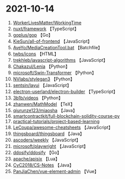 # 2021-10-14

1. [WorkerLivesMatter/WorkingTime](https://github.com/WorkerLivesMatter/WorkingTime) 
2. [nuxt/framework](https://github.com/nuxt/framework) 【TypeScript】
3. [goplus/gop](https://github.com/goplus/gop) 【Go】
4. [KieSun/all-of-frontend](https://github.com/KieSun/all-of-frontend) 【JavaScript】
5. [AveYo/MediaCreationTool.bat](https://github.com/AveYo/MediaCreationTool.bat) 【Batchfile】
6. [twbs/icons](https://github.com/twbs/icons) 【HTML】
7. [trekhleb/javascript-algorithms](https://github.com/trekhleb/javascript-algorithms) 【JavaScript】
8. [Chakazul/Lenia](https://github.com/Chakazul/Lenia) 【Python】
9. [microsoft/Swin-Transformer](https://github.com/microsoft/Swin-Transformer) 【Python】
10. [NVlabs/stylegan3](https://github.com/NVlabs/stylegan3) 【Python】
11. [sentsin/layui](https://github.com/sentsin/layui) 【JavaScript】
12. [electron-userland/electron-builder](https://github.com/electron-userland/electron-builder) 【TypeScript】
13. [3b1b/videos](https://github.com/3b1b/videos) 【Python】
14. [zhanwen/MathModel](https://github.com/zhanwen/MathModel) 【TeX】
15. [qiurunze123/miaosha](https://github.com/qiurunze123/miaosha) 【Java】
16. [smartcontractkit/full-blockchain-solidity-course-py](https://github.com/smartcontractkit/full-blockchain-solidity-course-py) 
17. [practical-tutorials/project-based-learning](https://github.com/practical-tutorials/project-based-learning) 
18. [LeCoupa/awesome-cheatsheets](https://github.com/LeCoupa/awesome-cheatsheets) 【JavaScript】
19. [thingsboard/thingsboard](https://github.com/thingsboard/thingsboard) 【Java】
20. [ascoders/weekly](https://github.com/ascoders/weekly) 【JavaScript】
21. [microsoft/playwright](https://github.com/microsoft/playwright) 【JavaScript】
22. [ddosify/ddosify](https://github.com/ddosify/ddosify) 【Go】
23. [apache/apisix](https://github.com/apache/apisix) 【Lua】
24. [CyC2018/CS-Notes](https://github.com/CyC2018/CS-Notes) 【Java】
25. [PanJiaChen/vue-element-admin](https://github.com/PanJiaChen/vue-element-admin) 【Vue】
